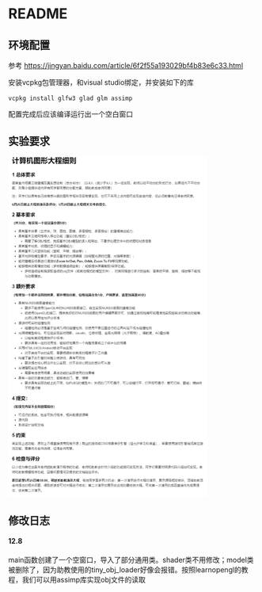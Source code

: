 # README

## 环境配置

参考 https://jingyan.baidu.com/article/6f2f55a193029bf4b83e6c33.html

安装vcpkg包管理器，和visual studio绑定，并安装如下的库

```
vcpkg install glfw3 glad glm assimp
```

配置完成后应该编译运行出一个空白窗口

## 实验要求

<img src="README.assets/image-20211208134614055.png" alt="image-20211208134614055" style="zoom:67%;" />

## 修改日志

#### 12.8

main函数创建了一个空窗口，导入了部分通用类。shader类不用修改；model类被删除了，因为助教使用的tiny_obj_loader好像会报错。按照learnopengl的教程，我们可以用assimp库实现obj文件的读取
